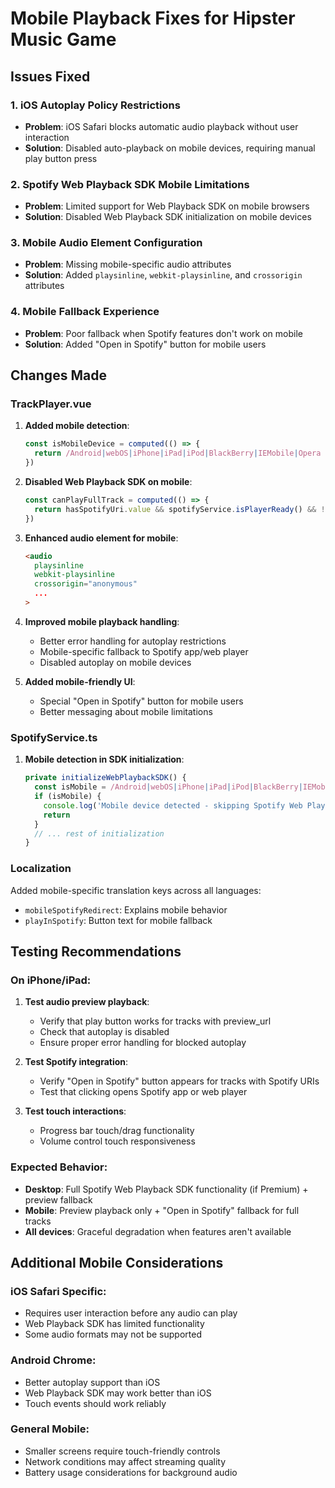 # Mobile Playback Fixes for Hipster Music Game

## Issues Fixed

### 1. **iOS Autoplay Policy Restrictions**
- **Problem**: iOS Safari blocks automatic audio playback without user interaction
- **Solution**: Disabled auto-playback on mobile devices, requiring manual play button press

### 2. **Spotify Web Playback SDK Mobile Limitations**
- **Problem**: Limited support for Web Playback SDK on mobile browsers
- **Solution**: Disabled Web Playback SDK initialization on mobile devices

### 3. **Mobile Audio Element Configuration**
- **Problem**: Missing mobile-specific audio attributes
- **Solution**: Added `playsinline`, `webkit-playsinline`, and `crossorigin` attributes

### 4. **Mobile Fallback Experience**
- **Problem**: Poor fallback when Spotify features don't work on mobile
- **Solution**: Added "Open in Spotify" button for mobile users

## Changes Made

### TrackPlayer.vue
1. **Added mobile detection**:
   ```typescript
   const isMobileDevice = computed(() => {
     return /Android|webOS|iPhone|iPad|iPod|BlackBerry|IEMobile|Opera Mini/i.test(navigator.userAgent)
   })
   ```

2. **Disabled Web Playback SDK on mobile**:
   ```typescript
   const canPlayFullTrack = computed(() => {
     return hasSpotifyUri.value && spotifyService.isPlayerReady() && !isMobileDevice.value
   })
   ```

3. **Enhanced audio element for mobile**:
   ```html
   <audio
     playsinline
     webkit-playsinline
     crossorigin="anonymous"
     ...
   >
   ```

4. **Improved mobile playback handling**:
   - Better error handling for autoplay restrictions
   - Mobile-specific fallback to Spotify app/web player
   - Disabled autoplay on mobile devices

5. **Added mobile-friendly UI**:
   - Special "Open in Spotify" button for mobile users
   - Better messaging about mobile limitations

### SpotifyService.ts
1. **Mobile detection in SDK initialization**:
   ```typescript
   private initializeWebPlaybackSDK() {
     const isMobile = /Android|webOS|iPhone|iPad|iPod|BlackBerry|IEMobile|Opera Mini/i.test(navigator.userAgent)
     if (isMobile) {
       console.log('Mobile device detected - skipping Spotify Web Playback SDK initialization')
       return
     }
     // ... rest of initialization
   }
   ```

### Localization
Added mobile-specific translation keys across all languages:
- `mobileSpotifyRedirect`: Explains mobile behavior
- `playInSpotify`: Button text for mobile fallback

## Testing Recommendations

### On iPhone/iPad:
1. **Test audio preview playback**:
   - Verify that play button works for tracks with preview_url
   - Check that autoplay is disabled
   - Ensure proper error handling for blocked autoplay

2. **Test Spotify integration**:
   - Verify "Open in Spotify" button appears for tracks with Spotify URIs
   - Test that clicking opens Spotify app or web player

3. **Test touch interactions**:
   - Progress bar touch/drag functionality
   - Volume control touch responsiveness

### Expected Behavior:
- **Desktop**: Full Spotify Web Playback SDK functionality (if Premium) + preview fallback
- **Mobile**: Preview playback only + "Open in Spotify" fallback for full tracks
- **All devices**: Graceful degradation when features aren't available

## Additional Mobile Considerations

### iOS Safari Specific:
- Requires user interaction before any audio can play
- Web Playback SDK has limited functionality
- Some audio formats may not be supported

### Android Chrome:
- Better autoplay support than iOS
- Web Playback SDK may work better than iOS
- Touch events should work reliably

### General Mobile:
- Smaller screens require touch-friendly controls
- Network conditions may affect streaming quality
- Battery usage considerations for background audio
